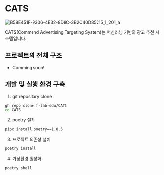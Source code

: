 CATS
=============
![B58E451F-9306-4E32-8D8C-3B2C40D85215_1_201_a](https://github.com/user-attachments/assets/409a3d39-03ad-457b-92a7-2465ae808a8f)


CATS(Commend Advertising Targeting System)는 머신러닝 기반의 광고 추천 시스템입니다.

## 프로젝트의 전체 구조
 
 - Comming soon!

## 개발 및 실행 환경 구축
1. git repository clone
```bash
gh repo clone f-lab-edu/CATS
cd CATS
```
2. poetry 설치
```bash
pipx install poetry==1.8.5
```

3. 프로젝트 의존성 설치
```bash
poetry install
```
4. 가상환경 활성화
```bash
poetry shell
```
